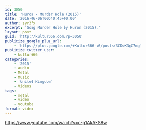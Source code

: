 ```yaml
---
id: 3050
title: 'Huron - Murder Hole (2015)'
date: '2016-06-06T00:40:45+00:00'
author: syr3fx
excerpt: 'Song Murder Hole by Huron (2015).'
layout: post
guid: 'http://kultur666.com/?p=3050'
publicize_google_plus_url:
    - 'https://plus.google.com/+Kultur666-k6/posts/3CDwK3gC7mg'
publicize_twitter_user:
    - kultur666
categories:
    - '2015'
    - audio
    - Metal
    - Music
    - 'United Kingdom'
    - Videos
tags:
    - metal
    - video
    - youtube
format: video
---
```


https://www.youtube.com/watch?v=cFg1AkAKS8w
